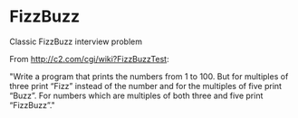 # FizzBuzz
Classic FizzBuzz interview problem

From http://c2.com/cgi/wiki?FizzBuzzTest:

"Write a program that prints the numbers from 1 to 100. But for multiples of three print “Fizz” instead of the number and for the multiples of five print “Buzz”. For numbers which are multiples of both three and five print “FizzBuzz”."
